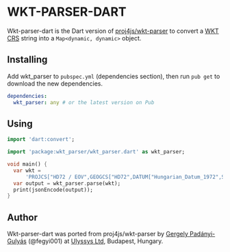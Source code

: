 # WKT-PARSER-DART

Wkt-parser-dart is the Dart version of [proj4js/wkt-parser](https://github.com/proj4js/wkt-parser) to convert a [WKT CRS](https://www.ogc.org/standards/wkt-crs) string into a `Map<dynamic, dynamic>` object.

## Installing

Add wkt_parser to `pubspec.yml` (dependencies section), then run `pub get` to download the new dependencies.

```yml
dependencies:
  wkt_parser: any # or the latest version on Pub
```

## Using

```dart
import 'dart:convert';

import 'package:wkt_parser/wkt_parser.dart' as wkt_parser;

void main() {
  var wkt =
      'PROJCS["HD72 / EOV",GEOGCS["HD72",DATUM["Hungarian_Datum_1972",SPHEROID["GRS 1967",6378160,298.247167427,AUTHORITY["EPSG","7036"]],TOWGS84[52.17,-71.82,-14.9,0,0,0,0],AUTHORITY["EPSG","6237"]],PRIMEM["Greenwich",0,AUTHORITY["EPSG","8901"]],UNIT["degree",0.0174532925199433,AUTHORITY["EPSG","9122"]],AUTHORITY["EPSG","4237"]],PROJECTION["Hotine_Oblique_Mercator_Azimuth_Center"],PARAMETER["latitude_of_center",47.14439372222222],PARAMETER["longitude_of_center",19.04857177777778],PARAMETER["azimuth",90],PARAMETER["rectified_grid_angle",90],PARAMETER["scale_factor",0.99993],PARAMETER["false_easting",650000],PARAMETER["false_northing",200000],UNIT["metre",1,AUTHORITY["EPSG","9001"]],AXIS["Y",EAST],AXIS["X",NORTH],AUTHORITY["EPSG","23700"]]';
  var output = wkt_parser.parse(wkt);
  print(jsonEncode(output));
}
```

## Author

Wkt-parser-dart was ported from proj4js/wkt-parser by [Gergely Padányi-Gulyás](https://twitter.com/fegyi001) (@fegyi001) at [Ulyssys Ltd](https://www.ulyssys.hu/index_en.html), Budapest, Hungary.
